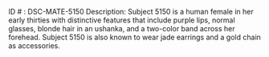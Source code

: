 ID # : DSC-MATE-5150
Description: Subject 5150 is a human female in her early thirties with distinctive features that include purple lips, normal glasses, blonde hair in an ushanka, and a two-color band across her forehead. Subject 5150 is also known to wear jade earrings and a gold chain as accessories.